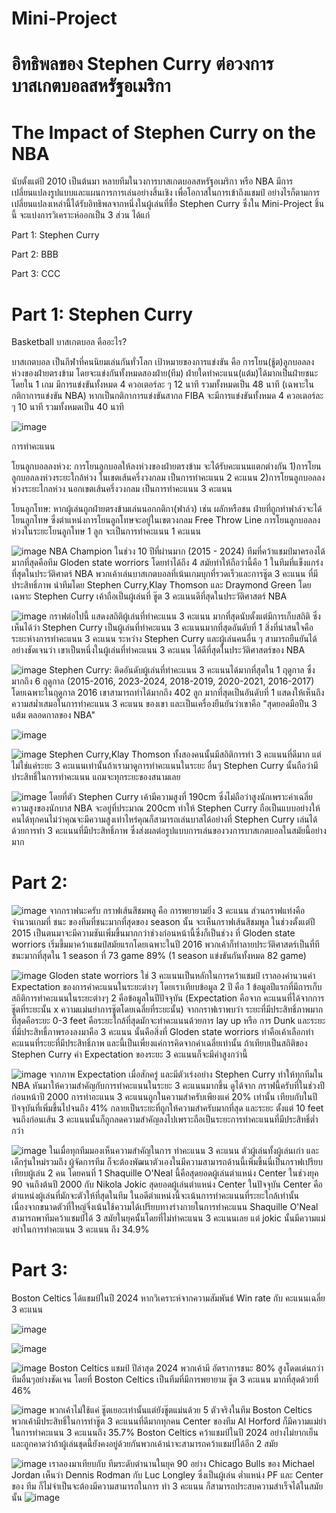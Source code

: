 # Mini-Project 
# อิทธิพลของ Stephen Curry ต่อวงการบาสเกตบอลสหรัฐอเมริกา
# The Impact of Stephen Curry on the NBA

   นับตั้งแต่ปี 2010 เป็นต้นมา หลายทีมในวงการบาสเกตบอลสหรัฐอเมริกา หรือ NBA มีการเปลี่ยนแปลงรูปแบบและแผนการการเล่นอย่างสิ้นเชิง เพื่อโอกาสในการเข้าถึงแชมป์ อย่างไรก็ตามการเปลี่ยนแปลงเหล่านี้ได้รับอิทธิพลจากหนึ่งในผู้เล่นที่ชื่อ Stephen Curry ซึ่งใน Mini-Project ชิ้นนี้ จะแบ่งการวิเคราะห์ออกเป็น 3 ส่วน ได้แก่

Part 1: Stephen Curry

Part 2: BBB

Part 3: CCC

# Part 1: Stephen Curry
  
Basketball
บาสเกตบอล คืออะไร?

บาสเกตบอล เป็นกีฬาที่คนนิยมเล่นกันทั่วโลก เป้าหมายของการแข่งขัน คือ การโยน(ชู้ต)ลูกบอลลงห่วงของฝ่ายตรงข้าม โดยจะแข่งกันทั้งหมดสองฝ่าย(ทีม) ฝ่ายใดทำคะแนน(แต้ม)ได้มากเป็นฝ่ายชนะ โดยใน 1 เกม มีการแข่งขันทั้งหมด 4 ควอเตอร์ละ ๆ 12 นาที รวมทั้งหมดเป็น 48 นาที (เฉพาะในกติกาการแข่งขัน NBA) หากเป็นกติกาการแข่งขันสากล FIBA จะมีการแข่งขันทั้งหมด 4 ควอเตอร์ละ ๆ 10 นาที รวมทั้งหมดเป็น 40 นาที

![image](https://github.com/user-attachments/assets/c659c5a2-0157-4402-87ea-2a6e532121bf)

การทำคะแนน

โยนลูกบอลลงห่วง: การโยนลูกบอลให้ลงห่วงของฝ่ายตรงข้าม จะได้รับคะแนนแตกต่างกัน 1)การโยนลูกบอลลงห่วงระยะใกล้ห่วง ในเขตเส้นครึ่งวงกลม เป็นการทำคะแนน 2 คะแนน 2)การโยนลูกบอลลงห่วงระยะไกลห่วง นอกเขตเส้นครึ่งวงกลม เป็นการทำคะแนน 3 คะแนน

โยนลูกโทษ: หากผู้เล่นถูกฝ่ายตรงข้ามเล่นนอกกติกา(ฟาล์ว) เช่น ผลักหรือชน ฝ่ายที่ถูกทำฟาล์วจะได้โยนลูกโทษ ซึ่งตำแหน่งการโยนลูกโทษจะอยู่ในเขตวงกลม Free Throw Line การโยนลูกบอลลงห่วงในระยะโยนลูกโทษ 1 ลูก จะเป็นการทำคะแนน 1 คะแนน

![image](https://github.com/user-attachments/assets/761f8104-bbae-4e57-aa5e-7d8a05a8d03c)
NBA Champion ในช่วง 10 ปีที่ผ่านมาก (2015 - 2024) ทีมที่คว้าแชมป์มาครองได้มากที่สุดคือทีม Gloden state worriors โดยทำได้ถึง 4 สมัยทำให้ถือว่านี้คือ 1 ในทีมที่แข็งแกร่งที่สุดในประวัติศาตร์ NBA พวกเค้าเล่นบาสเกตบอลที่เน้นเกมบุกที่รวดเร็วและการชู๊ต 3 คะแนน ที่มีประสิทธิ์ภาพ นำทีมโดย Stephen Curry,Klay Thomson และ Draymond Green โดย เฉพาะ Stephen Curry เค้าถือเป็นผู้เล่นที่ ชู๊ต 3 คะแนนดีที่สุดในประวัติศาสตร์ NBA

![image](https://github.com/user-attachments/assets/8a1faecc-f200-488a-9e34-088ebc3a9b66)
กราฟต่อไปนี้ แสดงสถิติผู้เล่นที่ทำคะแนน 3 คะแนน มากที่สุดนับตั้งแต่มีการเก็บสถิติ ซึ่งเห็นได้ว่า Stephen Curry เป็นผู้เล่นที่ทำคะแนน 3 คะแนนมากที่สุดอันดับที่ 1 สิ่งที่น่าสนใจคือ ระยะห่างการทำคะแนน 3 คะแนน ระหว่าง Stephen Curry และผู้เล่นคนอื่น ๆ สามารถยืนยันได้อย่างชัดเจนว่า เขาเป็นหนึ่งในผู้เล่นที่ทำคะแนน 3 คะแนน ได้ดีที่สุดในประวัติศาสตร์ของ NBA

![image](https://github.com/user-attachments/assets/d0830091-801d-416e-85e7-b569a16774c0)
Stephen Curry: ติดอันดับผู้เล่นที่ทำคะแนน 3 คะแนนได้มากที่สุดใน 1 ฤดูกาล ซึ่งมากถึง 6 ฤดูกาล (2015-2016, 2023-2024, 2018-2019, 2020-2021, 2016-2017) โดยเฉพาะในฤดูกาล 2016 เขาสามารถทำได้มากถึง 402 ลูก มากที่สุดเป็นอันดับที่ 1 แสดงให้เห็นถึงความสม่ำเสมอในการทำคะแนน 3 คะแนน ของเขา และเป็นเครื่องยืนยันว่าเขาคือ "สุดยอดมือปืน 3 แต้ม ตลอดกาลของ NBA" 

![image](https://github.com/user-attachments/assets/7ff1c167-db58-4595-8bdb-62153fff1c15)

![image](https://github.com/user-attachments/assets/101348e2-8fb6-49fe-aa15-015b4a2905d4)
Stephen Curry,Klay Thomson ทั้งสองคนนั้นมีสถิติการทำ 3 คะแนนที่ดีมาก แต่ไม่ใช่แค่ระยะ 3 คะแนนเท่านั้นถ้าเรามาดูการทำคะแนนในระยะ อื่นๆ Stephen Curry นั้นถือว่ามีประสิทธิ์ในการทำคะแนน แถมจะทุกระยะของสนามเลย

![image](https://github.com/user-attachments/assets/54708bc8-c321-4579-bf38-c2a170ed7ddb)
โดยที่ตัว Stephen Curry เค้ามีความสูงที่ 190cm ซึ่งไม่ถือว่าสูงนักเพราะค่าเฉลี่ยความสูงของนักบาส NBA จะอยู่ที่ประมาณ 200cm ทำให้ Stephen Curry ถือเป็นแบบอย่างให้คนได้ทุกคนไม่ว่าคุณจะมีความสูงเท่าไหร่คุณก็สามารถเล่นบาสได้อย่างที่ Stephen Curry เล่นได้ด้วยการทำ 3 คะแนนที่มีประสิทธิ์ภาพ ซึ่งส่งผลต่อรูปแบบการเล่นของวงการบาสเกตบอลในสมัยนี้อย่างมาก

# Part 2:

![image](https://github.com/user-attachments/assets/f048bb50-447b-4bf7-a9a1-425091817e97)
จากกราฟนะครับ กราฟเส้นสีชมพลู คือ การพยายามยิ่ง 3 คะแนน ส่วนกราฟแท่งคือ จำนวนเกมที่ ชนะ ของทีมที่ชนะมากที่สุดของ season นั้น จะเห็นกราฟเส้นสีชมพูล ในช่วงตั้งแต่ปี 2015 เป็นตนมาจะมีความชันเพิ่มขึ้นมากกว่าช่วงก่อนหน้านี้ซึ่งก็เป็นช่วง ที่ Gloden state worriors เริ่มขึ้มมาคว้าแชมป์สมัยแรกโดยเฉพาะในปี 2016 พวกเค้าก็ทำลายประวัติศาสตร์เป็นที่ทีชนะมากที่สุดใน 1 season ที่ 73 game 89% (1 season แข่งขันกันทั้งหมด 82 game)

![image](https://github.com/user-attachments/assets/bcd07697-7121-4acc-9731-83a568a73e27)
Gloden state worriors ใช่ 3 คะแนนเป็นหลักในการคว้าแชมป์ เราลองคำนวนค่า Expectation ของการคำคะแนนในระยะต่างๆ โดยเราเทียบข้อมูล 2 ปี คือ 1 ข้อมูลปีแรกที่มีการเก็บสถิติการทำคะแนนในระยะต่างๆ 2 คือข้อมูลในปีปัจจุบัน (Expectation คือจาก คะแนนที่ได้จากการชู๊ตที่ระยะนั้น x ความแม่นยำการชู๊ตโดยเฉลี่ยที่ระยะนั้น) จากกราฟเราพบว่า ระยะที่มีประสิทธิ์ภาพมากที่สุดคือระยะ 0-3 feet คือระยะใกล้ที่สุดมักจะทำคะแนนด้วยการ lay up หรือ การ Dunk และระยะที่มีประสิทธื์ภาพรองลงมาคือ 3 คะแนน นั้นคือสิ่งที่ Gloden state worriors ทำคือเค้าเลือกทำคะแนนที่ระยะที่มีประสิทธิ์ภาพ และนี้เป็นเพี่ยงแค่การคิดจากค่าเฉลี่ยเท่านั้น ถ้าเทียบเป็นสถิติของ Stephen Curry ค่า Expectation ของระยะ 3 คะแนนก็จะมีค่าสูงกว่านี้ 

![image](https://github.com/user-attachments/assets/6345969f-9099-445d-8253-b26852aace8e)
จากภาพ Expectation เมื่อสักครู่ และมีตัวเร่งอย่าง Stephen Curry ทำให้ทุกทีมใน NBA หันมาให้ความสำคัญกับการทำคะแนนในระยะ 3 คะแนนมากขึ้น ดูได้จาก กราฟนี้ครับที่ในช่วงปีก่อนหน้าปี 2000 การทำอะแนน 3 คะแนนถูกในความสำครับเพียงแค่ 20% เท่านั้น เทียบกับในปีปัจจุบันที่เพิ่มขึ้นไปจนถึง 41% กลายเป็นระยะที่ถูกให้ความสำครับมากที่สุด และระยะ ตั้งแต่ 10 feet จนถึงก่อนเส้น 3 คะแนนนั้นก็ถูกลดความสำคัญลงไปเพราะถือเป็นระยะการทำคะแนนที่มีประสิทธิ์ต่ำกว่า

![image](https://github.com/user-attachments/assets/5481ac81-9eb4-46b1-854e-58da65e06fcf)
ในเมื่อทุกทีมมองเห็นความสำคัญในการ ทำคะแนน 3 คะแนน ตัวผู้เล่นทั้งผู้เล่นเก่า และเด็กรุ่นใหม่รวมถึง ผู้จัดการทีม ก็จะต้องพัฒนาตัวเองในมีความสามารถด้านนี้เพิ่มขึ้นนี่เป็นกราฟเปรียบเทียบผู้เล่น 2 คน โดยคนที่ 1 Shaquille O'Neal นี้คือสุดยอดผู้เล่นตำแหน่ง Center ในช่วงยุค 90 จนถึงต้นปี 2000 กับ Nikola Jokic สุดยอดผู้เล่นตำแหน่ง Center ในปัจจุบัน Center คือตำแหน่งผู้เล่นที่มักจะตัวให้ที่สุดในทีม ในอดีตำแหน่งนี้จะเน้นการทำคะแนนที่ระยะใกล้เท่านั้นเนื่องจากขนาดตัวที่ใหญ่จึ่งเน้นใช้ความได้เปรียบทางร่างกายในการทำคะแนน Shaquille O'Neal สามารถพาทีมคว้าแชมป์ได้ 3 สมัยในยุคนั้นโดยที่ไม่ทำคะแนน 3 คะแนนเลย แต่ jokic นั้นมีความแม่งยำในการทำคะแนน 3 คะแนน ถึง 34.9% 

# Part 3:
Boston Celtics ได้แชมป์ในปี 2024 หากวิเคราะห์จากความสัมพันธ์ Win rate กับ คะแนนเฉลี่ย 3 คะแนน

![image](https://github.com/user-attachments/assets/6da3afb1-ac85-4034-8b50-bab81cf109ea)

![image](https://github.com/user-attachments/assets/4a5cf845-4e61-4978-8cff-80c271c9e78a)

![image](https://github.com/user-attachments/assets/ac76c42f-cbae-4896-9ce5-3637bc300f12)
Boston Celtics แชมป์ ปีล่าสุด 2024 พวกเค้ามี อัตราการชนะ 80% สูงโดดเด่นกว่าทีมอื่นๆอย่างชัดเจน โดยที่ Boston Celtics เป็นทีมที่มีการพยายาม ชู๊ต 3 คะแนน มากที่สุดด้วยที่ 46%

![image](https://github.com/user-attachments/assets/da4aa313-0b89-467d-bacb-3b088d409208)
พวกเค้าไม่ใช้แค่ ชู๊ตเยอะเท่านั้นแต่ยังชู๊ตแม่นด้วย 5 ตัวจริงในทีม Boston Celtics พวกเค้ามีประสิทธิ์ในการทำชู๊ต 3 คะแนนที่ดีมากทุกคน Center ของทีม Al Horford ก็มีความแม่ยำในการทำคะแนน 3 คะแนนถึง 35.7% Boston Celtics คว้าแชมป์ในปี 2024 อย่างไม่ยากเย็นและถูกคาดว่าถ้าผู้เล่นชุดนี้ยังคงอยู่ด้วยกันพวกเค้าน่าจะสามารถคว้าแชมป์ได้อีก 2 สมัย

![image](https://github.com/user-attachments/assets/79e59479-eb9f-4e62-95c1-8cc85822adf7)
เราลองมาเทียบกับ ทีมระดับตำนานในยุค 90 อย่าง Chicago Bulls ของ Michael Jordan เห็นว่า Dennis Rodman กับ Luc Longley ซึ่งเป็นผู้เล่น ต่ำแหน่ง PF และ Center ของ ทีม ก็ไม่จำเป็นจะต้องมีความสามารถในการ ทำ 3 คะแนน ก็สามารถประสบความสำเร็จได้ในสมัยนั้น
![image](https://github.com/user-attachments/assets/ceb32f40-cc5d-4fb7-9e59-1ffa891056bc)






















































